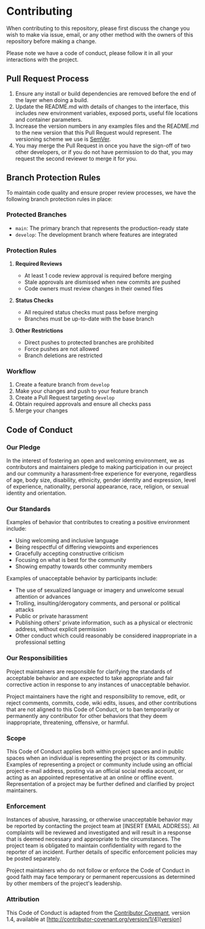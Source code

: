 # Contributing

When contributing to this repository, please first discuss the change you wish to make via issue, email, or any other method with the owners of this repository
before making a change.

Please note we have a code of conduct, please follow it in all your interactions with the project.

## Pull Request Process

1. Ensure any install or build dependencies are removed before the end of the layer when doing a build.
2. Update the README.md with details of changes to the interface, this includes new environment variables, exposed ports, useful file locations and container
   parameters.
3. Increase the version numbers in any examples files and the README.md to the new version that this Pull Request would represent. The versioning scheme we use
   is [SemVer](http://semver.org/).
4. You may merge the Pull Request in once you have the sign-off of two other developers, or if you do not have permission to do that, you may request the second
   reviewer to merge it for you.

## Branch Protection Rules

To maintain code quality and ensure proper review processes, we have the following branch protection rules in place:

### Protected Branches

- `main`: The primary branch that represents the production-ready state
- `develop`: The development branch where features are integrated

### Protection Rules

1. **Required Reviews**

    - At least 1 code review approval is required before merging
    - Stale approvals are dismissed when new commits are pushed
    - Code owners must review changes in their owned files

2. **Status Checks**

    - All required status checks must pass before merging
    - Branches must be up-to-date with the base branch

3. **Other Restrictions**
    - Direct pushes to protected branches are prohibited
    - Force pushes are not allowed
    - Branch deletions are restricted

### Workflow

1. Create a feature branch from `develop`
2. Make your changes and push to your feature branch
3. Create a Pull Request targeting `develop`
4. Obtain required approvals and ensure all checks pass
5. Merge your changes

## Code of Conduct

### Our Pledge

In the interest of fostering an open and welcoming environment, we as contributors and maintainers pledge to making participation in our project and our
community a harassment-free experience for everyone, regardless of age, body size, disability, ethnicity, gender identity and expression, level of experience,
nationality, personal appearance, race, religion, or sexual identity and orientation.

### Our Standards

Examples of behavior that contributes to creating a positive environment include:

- Using welcoming and inclusive language
- Being respectful of differing viewpoints and experiences
- Gracefully accepting constructive criticism
- Focusing on what is best for the community
- Showing empathy towards other community members

Examples of unacceptable behavior by participants include:

- The use of sexualized language or imagery and unwelcome sexual attention or advances
- Trolling, insulting/derogatory comments, and personal or political attacks
- Public or private harassment
- Publishing others' private information, such as a physical or electronic address, without explicit permission
- Other conduct which could reasonably be considered inappropriate in a professional setting

### Our Responsibilities

Project maintainers are responsible for clarifying the standards of acceptable behavior and are expected to take appropriate and fair corrective action in
response to any instances of unacceptable behavior.

Project maintainers have the right and responsibility to remove, edit, or reject comments, commits, code, wiki edits, issues, and other contributions that are
not aligned to this Code of Conduct, or to ban temporarily or permanently any contributor for other behaviors that they deem inappropriate, threatening,
offensive, or harmful.

### Scope

This Code of Conduct applies both within project spaces and in public spaces when an individual is representing the project or its community. Examples of
representing a project or community include using an official project e-mail address, posting via an official social media account, or acting as an appointed
representative at an online or offline event. Representation of a project may be further defined and clarified by project maintainers.

### Enforcement

Instances of abusive, harassing, or otherwise unacceptable behavior may be reported by contacting the project team at [INSERT EMAIL ADDRESS]. All complaints
will be reviewed and investigated and will result in a response that is deemed necessary and appropriate to the circumstances. The project team is obligated to
maintain confidentiality with regard to the reporter of an incident. Further details of specific enforcement policies may be posted separately.

Project maintainers who do not follow or enforce the Code of Conduct in good faith may face temporary or permanent repercussions as determined by other members
of the project's leadership.

### Attribution

This Code of Conduct is adapted from the [Contributor Covenant][homepage], version 1.4, available at [http://contributor-covenant.org/version/1/4][version]

[homepage]: http://contributor-covenant.org
[version]: http://contributor-covenant.org/version/1/4/
